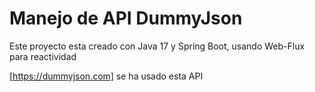 # Manejo de API DummyJson

Este proyecto esta creado con Java 17 y Spring Boot, usando Web-Flux para reactividad

[https://dummyjson.com] se ha usado esta API
